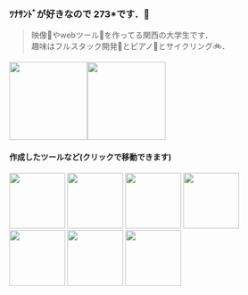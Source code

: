 ### ﾂﾅｻﾝﾄﾞが好きなので 273\*です．🥪

> 映像🎥やwebツール🔮を作ってる関西の大学生です．  
> 趣味はフルスタック開発🚩とピアノ🎹とサイクリング🚲．

<img  height="140" src="https://github-profile-summary-cards.vercel.app/api/cards/profile-details?username=273Do&theme=github_dark"><img height="140" src="https://github-readme-stats.vercel.app/api/top-langs/?username=273Do&layout=compact&count_private=true&hide_border=true&exclude_repo=CreditChecker,FormulaGenerator,OnlineForm&theme=github_dark">

#### 作成したツールなど(クリックで移動できます)

<a href="https://route8-c22ee15e5fa9.herokuapp.com"><img height="100" src="https://github.com/273Do/273Do/assets/114457271/5496f255-d38b-4a98-b8db-6d7296081e8e"></a>
<a href="https://273do.github.io/OnlineForm/indexLogin.html"><img height="100" src="https://github.com/273Do/273Do/assets/114457271/d323544f-3147-4655-a058-4abf22182969"></a>
<img height="100" src="https://github.com/273Do/273Do/assets/114457271/a500822b-5616-4b66-b2a8-5eefe9b2362d">
<a href="https://credit-checker.273doworks.com/"><img height="100" src="https://github.com/273Do/273Do/assets/114457271/f04e385b-f7bd-41fa-8a42-f7390e01573e"></a>
<a href="https://formula-generator.273doworks.com/"><img height="100" src="https://github.com/273Do/273Do/assets/114457271/d8f915b9-acec-48c6-8b24-e3b848611ba7"></a>
<a href="https://273doworks.com"><img height="100" src="https://github.com/273Do/273Do/assets/114457271/71d0970b-9a86-4346-8519-4a4d17d45659"></a>
<img height="100" src="https://github.com/273Do/273Do/assets/114457271/89b38dc5-45c4-43cf-be6e-a46bef202471">
